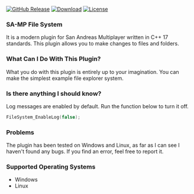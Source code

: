 [![GitHub Release](https://img.shields.io/github/release/nexquery/samp-file-system.svg?style=for-the-badge)](https://github.com/nexquery/samp-file-system/releases/latest) [![Download](https://img.shields.io/github/downloads/nexquery/samp-file-system/total?style=for-the-badge)](https://github.com/nexquery/samp-file-system/releases/latest) [![License](https://img.shields.io/github/license/nexquery/samp-file-system?style=for-the-badge)](https://github.com/nexquery/samp-file-system)



### SA-MP File System
It is a modern plugin for San Andreas Multiplayer written in C++ 17 standards. This plugin allows you to make changes to files and folders.

### What Can I Do With This Plugin?
What you do with this plugin is entirely up to your imagination. You can make the simplest example file explorer system.

### Is there anything I should know?
Log messages are enabled by default. Run the function below to turn it off.
```c
FileSystem_EnableLog(false);
```

### Problems
The plugin has been tested on Windows and Linux, as far as I can see I haven't found any bugs. If you find an error, feel free to report it.

### Supported Operating Systems
- Windows
- Linux
